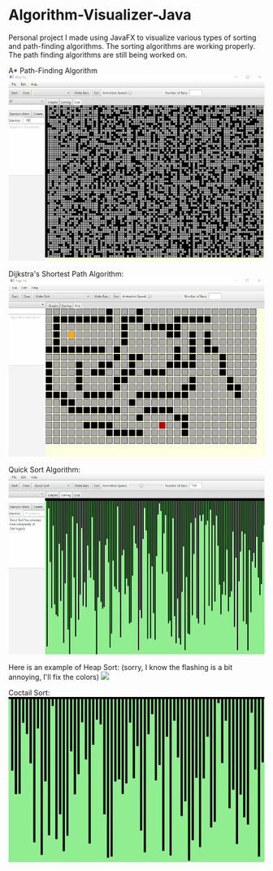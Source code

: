 # Algorithm-Visualizer-Java
Personal project I made using JavaFX to visualize various types of sorting and path-finding algorithms.
The sorting algorithms are working properly. The path finding algorithms are still being worked on. 

A* Path-Finding Algorithm
![](astar-algo-smallgrid.gif)

Dijkstra's Shortest Path Algorithm: 
![](dijkstra-algo.gif)

Quick Sort Algorithm:
![](quick-sort-smallbar.gif)

Here is an example of Heap Sort: (sorry, I know the flashing is a bit annoying, I'll fix the colors)
![](heapSort-smallbar.gif)

Coctail Sort:
![](coctail-sort.gif)
